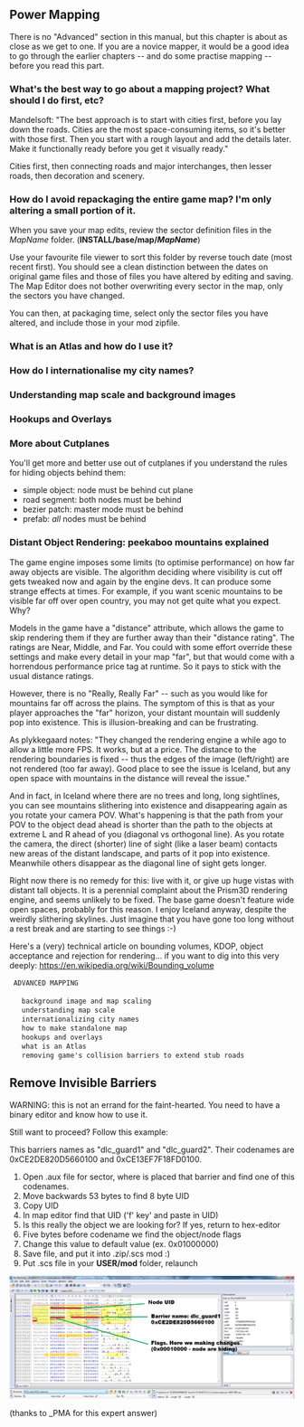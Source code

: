
## Power Mapping

There is no "Advanced" section in this manual, but this chapter is about as close as we get to one.  If you are a novice mapper, it would be a good idea to go through the earlier chapters -- and do some practise mapping -- before you read this part.

### What's the best way to go about a mapping project?  What should I do first, etc?

Mandelsoft:  "The best approach is to start with cities first, before you lay down the roads. Cities are the most space-consuming items, so it's better with those first. Then you start with a rough layout and add the details later. Make it functionally ready before you get it visually ready."

Cities first, then connecting roads and major interchanges, then lesser roads, then decoration and scenery.

### How do I avoid repackaging the entire game map?  I'm only altering a small portion of it.

When you save your map edits, review the sector definition files in the *MapName* folder.  (**INSTALL/base/map/*MapName***)

Use your favourite file viewer to sort this folder by reverse touch date (most recent first).  You should see a clean distinction between the dates on original game files and those of files you have altered by editing and saving.  The Map Editor does not bother overwriting every sector in the map, only the sectors you have changed.

You can then, at packaging time, select only the sector files you have altered, and include those in your mod zipfile.

### What is an Atlas and how do I use it?

### How do I internationalise my city names?

### Understanding map scale and background images

### Hookups and Overlays

### More about Cutplanes

You'll get more and better use out of cutplanes if you understand the rules for hiding objects behind them:

* simple object:  node must be behind cut plane
* road segment:  both nodes must be behind
* bezier patch:  master mode must be behind
* prefab:  *all* nodes must be behind

### Distant Object Rendering:  peekaboo mountains explained

The game engine imposes some limits (to optimise performance) on how far away objects are visible.  The algorithm deciding where visibility is cut off gets tweaked now and again by the engine devs.  It can produce some strange effects at times.  For example, if you want scenic mountains to be visible far off over open country, you may not get quite what you expect.  Why?

Models in the game have a "distance" attribute, which allows the game to skip rendering them if they are further away than their "distance rating".  The ratings are Near, Middle, and Far.  You could with some effort override these settings and make every detail in your map "far", but that would come with a horrendous performance price tag at runtime.  So it pays to stick with the usual distance ratings.

However, there is no "Really, Really Far" -- such as you would like for mountains far off across the plains.  The symptom of this is that as your player approaches the "far" horizon, your distant mountain will suddenly pop into existence.  This is illusion-breaking and can be frustrating.

As plykkegaard notes:  "They changed the rendering engine a while ago to allow a little more FPS.  It works, but at a price.  The distance to the rendering boundaries is fixed -- thus the edges of the image (left/right) are not rendered (too far away).
Good place to see the issue is Iceland, but any open space with mountains in the distance will reveal the issue."

And in fact, in Iceland where there are no trees and long, long sightlines, you can see mountains slithering into existence and disappearing again as you rotate your camera POV.  What's happening is that the path from your POV to the object dead ahead is shorter than the path to the objects at extreme L and R ahead of you (diagonal vs orthogonal line).  As you rotate the camera, the direct (shorter) line of sight (like a laser beam) contacts new areas of the distant landscape, and parts of it pop into existence.  Meanwhile others disappear as the diagonal line of sight gets longer.  

Right now there is no remedy for this:  live with it, or give up huge vistas with distant tall objects.  It is a perennial complaint about the Prism3D rendering engine, and seems unlikely to be fixed.  The base game doesn't feature wide open spaces, probably for this reason.  I enjoy Iceland anyway, despite the weirdly slithering skylines.  Just imagine that you have gone too long without a rest break and are starting to see things :-)

Here's a (very) technical article on bounding volumes, KDOP, object acceptance and rejection for rendering... if you want to dig into this very deeply: https://en.wikipedia.org/wiki/Bounding_volume

 ``` 
  ADVANCED MAPPING

	background image and map scaling
	understanding map scale
	internationalizing city names
	how to make standalone map
	hookups and overlays
	what is an Atlas
	removing game's collision barriers to extend stub roads

```

## Remove Invisible Barriers

WARNING:  this is not an errand for the faint-hearted.  You need to have a binary editor and know how to use it.

Still want to proceed?  Follow this example:

This barriers names as "dlc_guard1" and "dlc_guard2". Their codenames are 0xCE2DE820D5660100 and 0xCE13EF7F18FD0100.

1) Open .aux file for sector, where is placed that barrier and find one of this codenames.
2) Move backwards 53 bytes to find 8 byte UID
3) Copy UID
4) In map editor find that UID ('f' key' and paste in UID)
5) Is this really the object we are looking for? If yes, return to hex-editor 
6) Five bytes before codename we find the object/node flags
7) Change this value to default value (ex. 0x01000000)
8) Save file, and put it into .zip/.scs mod :)
9) Put .scs file in your **USER/mod** folder, relaunch

![Screen Shot](img/BarrierEdit.png)

(thanks to \_PMA for this expert answer)
